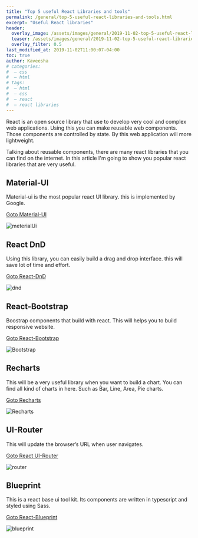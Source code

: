 ```yaml
---
title: "Top 5 useful React Libraries and tools"
permalink: /general/top-5-useful-react-libraries-and-tools.html
excerpt: "Useful React libraries"
header:
  overlay_image: /assets/images/general/2019-11-02-top-5-useful-react-libraries-and-tools/react-image.png
  teaser: /assets/images/general/2019-11-02-top-5-useful-react-libraries-and-tools/react-image.png
  overlay_filter: 0.5
last_modified_at: 2019-11-02T11:00:07-04:00
toc: true
author: Kaveesha
# categories:
#  — css
#  — html
# tags:
#  — html
#  — css
#  — react
#  — react libraries
---
```


React is an open source library that use to develop very cool and complex web applications. Using this you can make reusable web components. Those components are controlled by state. By this web application will more lightweight.

Talking about reusable components, there are many react libraries that you can find on the internet. In this article I'm going to show you popular react libraries that are very useful.


## Material-UI

Material-ui is the most popular react UI library. this is implemented by Google.

[Goto Material-UI](https://material-ui.com/)

![meterialUi](/blog/assets/images/general/2019-11-02-top-5-useful-react-libraries-and-tools/material-ui.png)


## React DnD

Using this library, you can easily build a drag and drop interface. this will save lot of time and effort.

[Goto React-DnD](http://react-dnd.github.io/react-dnd/about)

![dnd](/blog/assets/images/general/2019-11-02-top-5-useful-react-libraries-and-tools/dnd.gif)


## React-Bootstrap

Boostrap components that build with react. This will helps you to build responsive website.

[Goto React-Bootstrap](https://react-bootstrap.github.io)

![Bootstrap](/blog/assets/images/general/2019-11-02-top-5-useful-react-libraries-and-tools/boostrap.png)


## Recharts

This will be a very useful library when you want to build a chart. You can find all kind of charts in here. Such as Bar, Line, Area, Pie charts.

[Goto Recharts](http://recharts.org/en-US/)

![Recharts](/blog/assets/images/general/2019-11-02-top-5-useful-react-libraries-and-tools/recharts.png)


## UI-Router

This will update the browser’s URL when user navigates.

[Goto React UI-Router](https://ui-router.github.io/react/)

![router](/blog/assets/images/general/2019-11-02-top-5-useful-react-libraries-and-tools/router.png)


## Blueprint

This is a react base ui tool kit. Its components are written in typescript and styled using Sass.

[Goto React-Blueprint](https://blueprintjs.com)

![blueprint](/blog/assets/images/general/2019-11-02-top-5-useful-react-libraries-and-tools/blueprint.png)

